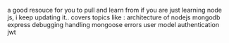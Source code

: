 a good resouce for you to pull and learn from if you are just learning node js, i keep updating it..
covers topics like : 
architecture of nodejs
mongodb
express
debugging
handling mongoose errors
user model
authentication
jwt
